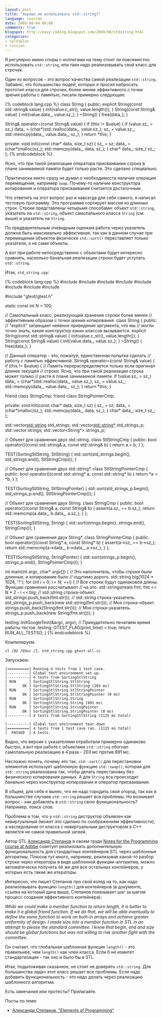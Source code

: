 ```yaml
---
layout: post
title: "Хорошо ли использовать std::string?"
language: russian
date: 2009-08-04 00:00
comments: true
blogspot: http://easy-coding.blogspot.com/2009/08/stdstring.html
categories:
- cplusplus
- russian
---
```

Я регулярно имею споры с коллегами на тему стоит ли повсеместно использовать `std::string`, или таки надо реализовывать свой класс для строчек.

Один из вопросов - это вопрос качества самой реализации `std::string`. Забавно, что большинство людей, которых я просил набросать прототип класса для строчек, более менее эффективного с точки зрения работы с памятью, писали примерно следующее:

{% codeblock lang:cpp %}
class String {
 public:
  explicit String(const std::string& value) { 
    init(value.c_str(), value.length()); 
  }
  String(const String& value) { init(value.data_, value.sz_); }
  ~String() { free(data_); }

  String& operator=(const String& value) {
    if (this != &value) {
      if (value.sz_ > sz_) data_ = (char*)std::realloc(data_, value.sz_);
      sz_ = value.sz_;
      std::memcpy(data_, value.data_, sz_);
    }
    return *this;
  }

 private:
  void init(const char* data, size_t sz) {
    sz_ = sz;
    data_ = (char*)malloc(sz_);
    std::memcpy(data_, data, sz_);
  }
  char* data_;
  size_t sz_;
};
{% endcodeblock %}

Ясно, что при такой реализации оператора присваивания строка в плане занимаемой памяти будет только расти. Это сделано специально.

Практически никто сразу не думал о необходимости наличия операции перемещения, например `swap`. Почему-то наличие конструктора копирования и оператора присваивания считается достаточным.

Что ответить на этот вопрос раз и навсегда для себя самого, я написал тестовую программу. Это программа сортирует массив из длинных строк. Строки представлены четырьмя способами: объект `std::string`, указатель на `std::string`, объект самопального класса `String` (см. выше) и указатель на `String`.

По предварительным очевидным оценкам работа через указатель должна быть максимально эффективная, так как в данном случае при перемещении объектов физически `std::sort()` переставляет только указатели, а не сами объекты.

А вот при работе непосредственно с объектами будет интересно сравнить, насколько банальная реализации строки будет уступать `std::string`.

Итак, `std_string.cpp`:

{% codeblock lang:cpp %}
#include <iostream>
#include <sstream>
#include <string>
#include <vector>
#include <algorithm>
#include <cstdlib>
#include <cstring>
#include <cassert>

#include "gtest/gtest.h"

static const int N = 100;

// Самопальный класс, реализующий хранение строки более менее
// эффективным образом с точки зрения копирования.
class String {
 public:
  // "explicit" запрещает неявное приведение аргумента, что мы
  // могли точно знать, какие конструктор каких классов вызываются.
  explicit String(const std::string& value) { 
    init(value.c_str(), value.length()); 
  }
  String(const String& value) { init(value.data_, value.sz_); }
  ~String() { free(data_); }

  // Данный оператор - это, пожалуй, единственная попытка сделать
  // работу с памятью эффективной.
  String& operator=(const String& value) {
    if (this != &value) {
      // Память перераспределяется только если оригинал длинее текущей
      // строки. Ясно, что при такой реализации строка может только
      // расти в плане занимаемой памяти.
      if (value.sz_ > sz_) data_ = (char*)std::realloc(data_, value.sz_);
      sz_ = value.sz_;
      std::memcpy(data_, value.data_, sz_);
    }
    return *this;
  }

  friend class StringCmp;
  friend class StringPointerCmp;

 private:
  void init(const char* data, size_t sz) {
    sz_ = sz;
    data_ = (char*)malloc(sz_);
    std::memcpy(data_, data, sz_);
  }
  char* data_;
  size_t sz_;
};

std::vector<std::string> std_strings;
std::vector<std::string*> std_strings_p;
std::vector<String> strings;
std::vector<String*> strings_p;

// Объект для сравнения двух std::string.
class StlStringCmp {
 public:
  bool operator()(const std::string& a, const std::string& b) {
    return a < b;
  }
};

TEST(SortingStlString, StlString) {
  std::sort(std_strings.begin(), std_strings.end(), StlStringCmp());
}

// Объект для сравнения двух std::string*.
class StlStringPointerCmp {
 public:
  bool operator()(const std::string* a, const std::string* b) {
    return *a < *b;
  }
};

TEST(SortingStlString, StlStringPointer) {
  std::sort(std_strings_p.begin(), std_strings_p.end(), StlStringPointerCmp());
}

// Объект для сравнения двух String.
class StringCmp {
 public:
  bool operator()(const String& a, const String& b) {
    assert(a.sz_ == b.sz_);
    return std::memcmp(a.data_, b.data_, a.sz_);
  }
};

TEST(SortingStlString, String) {
  std::sort(strings.begin(), strings.end(), StringCmp());
}

// Объект для сравнения двух String*.
class StringPointerCmp {
 public:
  bool operator()(const String* a, const String* b) {
    assert(a->sz_ == b->sz_);
    return std::memcmp(a->data_, b->data_, a->sz_);
  }
};

TEST(SortingStlString, StringPointer) {
  std::sort(strings_p.begin(), strings_p.end(), StringPointerCmp());
}

int main(int argc, char* argv[]) {
  // Это наполнитель, чтобы строки были длинные, и копирование было
  // ощутимо дорого.
  std::string big(1024 * 1024, '?');
  for (int i = 0; i < N; ++i) {
    // Все строки будут одинаковой длины. Функции сравнения рассчитывают
    // на это.
    std::stringstream fmt;
    fmt << N * 2 - i << big;
    // std::string строка-объект.
    std_strings.push_back(fmt.str());
    // std::string строка-указатель.
    std_strings_p.push_back(new std::string(fmt.str()));
    // Моя строка-объект.
    strings.push_back(String(fmt.str()));
    // Моя строка-указатель.
    strings_p.push_back(new String(fmt.str()));
  }

  testing::InitGoogleTest(&argc, argv);
  // Принудительно печатаем время работы тестов.
  testing::GTEST_FLAG(print_time) = true;
  return RUN_ALL_TESTS();
}
{% endcodeblock %}

Компилируем:

    cl /O2 /EHsc /I. std_string.cpp gtest-all.cc

Запускаем:

    [==========] Running 4 tests from 1 test case.
    [----------] Global test environment set-up.
    [----------] 4 tests from SortingStlString
    [ RUN      ] SortingStlString.StlString
    [       OK ] SortingStlString.StlString (203 ms)
    [ RUN      ] SortingStlString.StlStringPointer
    [       OK ] SortingStlString.StlStringPointer (0 ms)
    [ RUN      ] SortingStlString.String
    [       OK ] SortingStlString.String (891 ms)
    [ RUN      ] SortingStlString.StringPointer
    [       OK ] SortingStlString.StringPointer (0 ms)
    [----------] 4 tests from SortingStlString (1125 ms total)

    [----------] Global test environment tear-down
    [==========] 4 tests from 1 test case ran. (1125 ms total)
    [  PASSED  ] 4 tests.
    
Видно, что версии с указателями отработали примерно одинаково быстро, а вот при работе с объектами `std::string` обогнал самопальную реализацию в 4 раза - 203 мс против 891 мс.

Несложно понять, почему это так. `std::sort()` для перестановки элементов использует шаблонную функцию `std::swap()`, которая для `std::string` реализована так, чтобы делать перестановку без физического копирования данных. А для `String` все происходит банально через конструктор копирования и оператор присваивания.

В общем, для себя я вынес, что не надо городить свой огород, так как в большинстве случаев `std::string` решает все проблемы. Но возникает вопрос - как добавлять в `std::string` свою функциональность? Например, поиск слов.

Проблема в том, что у `std::string` деструктор объявлен как невиртуальный (может это сделано по соображениям эффективности), а наследование от класса с невиртуальным деструктором в C++ является не самой правильной затеей.

Автор STL [Александр Степанов][] в своем труде [Notes for the Programming course at Adobe][] советует реализовать дополнительную функциональность для стандартных контейнеров STL через шаблонные алгоритмы. Плюсов тут много, например, реализовав какой-то разбор строки через итераторы в виде шаблонной функции-алгоритма, можно автоматически получить её же для все остальных контейнеров, у которых есть такие же итераторы.

[Александр Степанов]: http://ru.wikipedia.org/wiki/%D0%A1%D1%82%D0%B5%D0%BF%D0%B0%D0%BD%D0%BE%D0%B2,_%D0%90%D0%BB%D0%B5%D0%BA%D1%81%D0%B0%D0%BD%D0%B4%D1%80_%D0%90%D0%BB%D0%B5%D0%BA%D1%81%D0%B0%D0%BD%D0%B4%D1%80%D0%BE%D0%B2%D0%B8%D1%87

[Notes for the Programming course at Adobe]: http://www.stepanovpapers.com/notes.pdf

Интересно, что пишет Степанов про свой взляд на то, как надо реализовывать функцию `length()` для контейнеров (в документе, ссылка на который дана выше, Степанов показывает шаг за шагом процесс создания эффективного контейнера):

*While we could make a member function to return length, it is better to make it a global friend function. If we do that, we will be able eventually to define the same function to work on built-in arrays and achieve greater uniformity of design. I made size into a member function in STL in an attempt to please the standard committee. I knew that begin, end and size should be global functions but was not willing to risk another fight with the committee.*

Он считает, что глобальная шаблонная функция `length()` - это правильнее, чем `length()` как член класса. Если б не комитет стандартизации - так оно и было бы в STL.

Итак, подытоживая сказанное, не стоит не доверять `std::string`. Для большинства задач этот класс решает все проблемы. Если надо добавить функциональность - это надо делать через реализацию шаблонного алгоритма.

Есть замечания или протесты? Прилагайте.

Посты по теме:

* [Александр Степанов, "Elements of Programming"][]

[Александр Степанов, "Elements of Programming"]: /blog/russian/2009/07/30/elements-of-programming/
